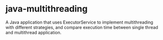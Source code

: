 # java-multithreading
A Java application that uses ExecutorService to implement multithreading with different strategies, and compare execution time between single thread and multithread application.
